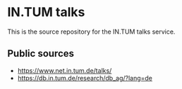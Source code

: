 # IN.TUM talks

This is the source repository for the IN.TUM talks service.

## Public sources
- https://www.net.in.tum.de/talks/
- https://db.in.tum.de/research/db_ag/?lang=de